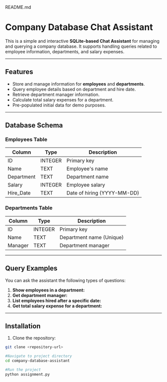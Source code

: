 README.md
# Company Database Chat Assistant

This is a simple and interactive **SQLite-based Chat Assistant** for managing and querying a company database. It supports handling queries related to employee information, departments, and salary expenses.

---

## Features

- Store and manage information for **employees** and **departments**.
- Query employee details based on department and hire date.
- Retrieve department manager information.
- Calculate total salary expenses for a department.
- Pre-populated initial data for demo purposes.

---

## Database Schema

### Employees Table
| Column     | Type    | Description              |
|------------|---------|--------------------------|
| ID         | INTEGER | Primary key               |
| Name       | TEXT    | Employee's name           |
| Department | TEXT    | Department name           |
| Salary     | INTEGER | Employee salary           |
| Hire_Date  | TEXT    | Date of hiring (YYYY-MM-DD)|

### Departments Table
| Column     | Type    | Description              |
|------------|---------|--------------------------|
| ID         | INTEGER | Primary key               |
| Name       | TEXT    | Department name (Unique)  |
| Manager    | TEXT    | Department manager        |

---

## Query Examples

You can ask the assistant the following types of questions:

1. **Show employees in a department:**  
2. **Get department manager:**  
3. **List employees hired after a specific date:**  
4. **Get total salary expense for a department:**  

---

## Installation

1. Clone the repository:
```bash
git clone <repository-url>

#Navigate to project directory
cd company-database-assistant

#Run the project
python assignment.py

